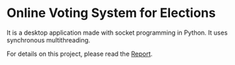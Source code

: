 # Online Voting System for Elections
 It is a desktop application made with socket programming in Python. It uses synchronous multithreading. 
 
 For details on this project, please read the <a href="https://github.com/SRIKANTH284/Online-Voting-System/blob/a4a2eb84b46859b2fd29b02f7f6fa07323811af3/Report.pdf">Report</a>.
